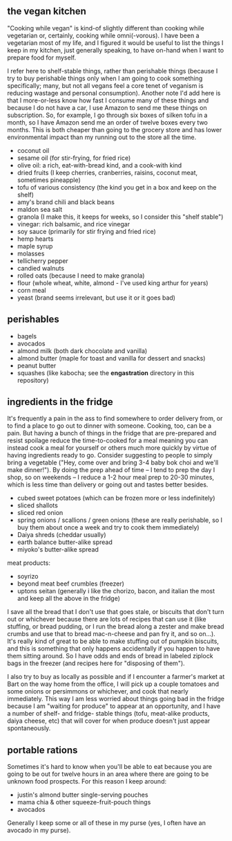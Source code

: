 the vegan kitchen
---
"Cooking while vegan" is kind-of slightly different than cooking while vegetarian or, certainly, cooking while omni(-vorous). I have been a vegetarian most of my life, and I figured it would be useful to list the things I keep in my kitchen, just generally speaking, to have on-hand when I want to prepare food for myself.

I refer here to shelf-stable things, rather than perishable things (because I try to buy perishable things only when I am going to cook something specifically; many, but not all vegans feel a core tenet of veganism is reducing wastage and personal consumption). Another note I'd add here is that I more-or-less know how fast I consume many of these things and because I do not have a car, I use Amazon to send me these things on subscription. So, for example, I go through six boxes of silken tofu in a month, so I have Amazon send me an order of twelve boxes every two months. This is both cheaper than going to the grocery store and has lower environmental impact than my running out to the store all the time.

- coconut oil
- sesame oil (for stir-frying, for fried rice)
- olive oil: a rich, eat-with-bread kind, and a cook-with kind
- dried fruits (I keep cherries, cranberries, raisins, coconut meat, sometimes pineapple)
- tofu of various consistency (the kind you get in a box and keep on the shelf)
- amy's brand chili and black beans
- maldon sea salt
- granola (I make this, it keeps for weeks, so I consider this "shelf stable")
- vinegar: rich balsamic, and rice vinegar
- soy sauce (primarily for stir frying and fried rice)
- hemp hearts
- maple syrup
- molasses
- tellicherry pepper
- candied walnuts
- rolled oats (because I need to make granola)
- flour (whole wheat, white, almond - I've used king arthur for years)
- corn meal
- yeast (brand seems irrelevant, but use it or it goes bad)

perishables
---
- bagels
- avocados
- almond milk (both dark chocolate and vanilla)
- almond butter (maple for toast and vanilla for dessert and snacks)
- peanut butter
- squashes (like kabocha; see the **engastration** directory in this repository)

ingredients in the fridge
---
It's frequently a pain in the ass to find somewhere to order delivery from, or to find a place to go out to dinner with someone. Cooking, too, can be a pain. But having a bunch of things in the fridge that are pre-prepared and resist spoilage reduce the time-to-cooked for a meal meaning you can instead cook a meal for yourself or others much more quickly by virtue of having ingredients ready to go. Consider suggesting to people to simply bring a vegetable ("Hey, come over and bring 3-4 baby bok choi and we'll make dinner!"). By doing the prep ahead of time – I tend to prep the day I shop, so on weekends – I reduce a 1-2 hour meal prep to 20-30 minutes, which is less time than delivery or going out and tastes better besides.

- cubed sweet potatoes (which can be frozen more or less indefinitely)
- sliced shallots
- sliced red onion
- spring onions / scallions / green onions (these are really perishable, so I buy them about once a week and try to cook them immediately)
- Daiya shreds (cheddar usually)
- earth balance butter-alike spread
- miyoko's butter-alike spread

meat products:
- soyrizo
- beyond meat beef crumbles (freezer)
- uptons seitan (generally i like the chorizo, bacon, and italian the most and keep all the above in the fridge)

I save all the bread that I don't use that goes stale, or biscuits that don't turn out or whichever because there are lots of recipes that can use it (like stuffing, or bread pudding, or I run the bread along a zester and make bread crumbs and use that to bread mac-n-cheese and pan fry it, and so on...). It's really kind of great to be able to make stuffing out of pumpkin biscuits, and this is something that only happens accidentally if you happen to have them sitting around. So I have odds and ends of bread in labeled ziplock bags in the freezer (and recipes here for "disposing of them").

I also try to buy as locally as possible and if I encounter a farmer's market at Bart on the way home from the office, I will pick up a couple tomatoes and some onions or persimmons or whichever, and cook that nearly immediately. This way I am less worried about things going bad in the fridge because I am "waiting for produce" to appear at an opportunity, and I have a number of shelf- and fridge- stable things (tofu, meat-alike products, daiya cheese, etc) that will cover for when produce doesn't just appear spontaneously.

portable rations
---
Sometimes it's hard to know when you'll be able to eat because you are going to be out for twelve hours in an area where there are going to be unknown food prospects. For this reason I keep around:

- justin's almond butter single-serving pouches
- mama chia & other squeeze-fruit-pouch things
- avocados

Generally I keep some or all of these in my purse (yes, I often have an avocado in my purse).
